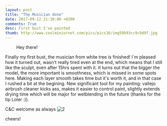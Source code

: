 ```yaml
---
layout: post
title: "The Musician done"
date: 2017-09-12 21:30:00 +0200
comments: True
desc: First bust I've painted
thumb: http://www.coolminiornot.com/pics/pics16/img59b93cc9c9d9f.jpg
---
```


&nbsp;&nbsp;&nbsp;&nbsp;&nbsp;&nbsp;&nbsp;&nbsp;
Hey there!

Finally my first bust, the musician from white tree is finished!
I`m pleased how it turned out, wasn't really tired even at the end, which means that I still like the sculpt, even after 15hrs spent with it.
It turns out that the bigger the model, the more important is smoothness, which is missed in some spots here. Making each layer smooth takes time but it's worth it, and in that case I rushed a bit at the begining. 
New significant tool for my painting: vallejo airbrush cleaner kicks ass, makes it easier to control paint, slightly extends drying time which will be major for wetblending in the future (thanks for the tip Loler :)).

C&C welcome as always
![2](http://www.coolminiornot.com/pics/pics16/img59b93cc9c9d9f.jpg)

cheers!
